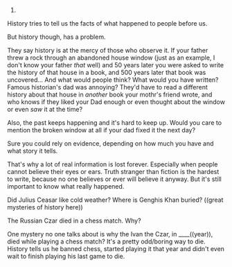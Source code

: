 1.

History tries to tell us the facts of what happened to people before us. 

But history though, has a problem.

They say history is at the mercy of those who observe it. If your father threw a rock through an abandoned house window (just as an example, I don't know your father _that_ well) and 50 years later you were asked to write the history of that house in a book, and 500 years later that book was uncovered... And what would people think? What would you have written? Famous historian's dad was annoying? They'd have to read a different history about that house in _another_ book your mothr's friend wrote, and who knows if they liked your Dad enough or even thought about the window or even _saw_ it at the time?

Also, the past keeps happening and it's hard to keep up. Would you care to mention the broken window at all if your dad fixed it the next day?

Sure you could rely on evidence, depending on how much you have and what story it tells.

That's why a lot of real information is lost forever. Especially when people cannot believe their eyes or ears. Truth stranger than fiction is the hardest to write, because no one believes or ever will believe it anyway. But it's still important to know what really happened.

Did Julius Ceasar like cold weather? Where is Genghis Khan buried? ((great mysteries of history here))

The Russian Czar died in a chess match. Why?

One mystery no one talks about is why the Ivan the Czar, in ____((year)), died while playing a chess match? It's a pretty odd/boring way to die. History tells us he banned chess, started playing it that year and didn't even wait to finish playing his last game to die.